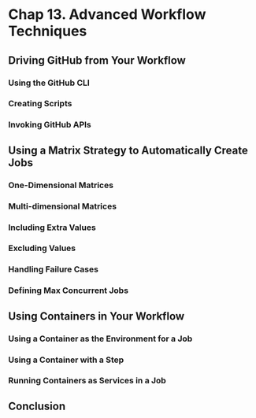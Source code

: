 # Chap 13. Advanced Workflow Techniques

## Driving GitHub from Your Workflow

### Using the GitHub CLI

### Creating Scripts

### Invoking GitHub APIs

## Using a Matrix Strategy to Automatically Create Jobs

### One-Dimensional Matrices

### Multi-dimensional Matrices

### Including Extra Values

### Excluding Values

### Handling Failure Cases

### Defining Max Concurrent Jobs

## Using Containers in Your Workflow

### Using a Container as the Environment for a Job

### Using a Container with a Step

### Running Containers as Services in a Job

## Conclusion
